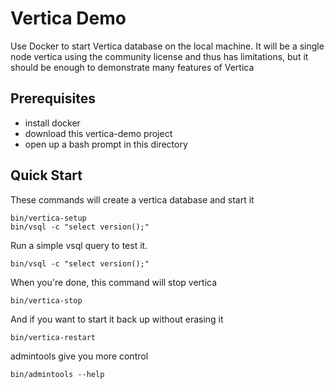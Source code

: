# Vertica Demo
Use Docker to start Vertica database on the local machine.  It will be a
single node vertica using the community license and thus has limitations, but
it should be enough to demonstrate many features of Vertica

## Prerequisites
* install docker
* download this vertica-demo project
* open up a bash prompt in this directory

## Quick Start
These commands will create a vertica database and start it
```
bin/vertica-setup
bin/vsql -c "select version();"
```
Run a simple vsql query to test it.
```
bin/vsql -c "select version();"
```
When you're done, this command will stop vertica
```
bin/vertica-stop
```
And if you want to start it back up without erasing it
```
bin/vertica-restart
```
admintools give you more control
```
bin/admintools --help
```
